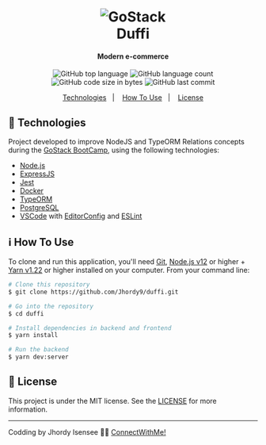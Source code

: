 <h1 align="center">
    <img alt="GoStack" src="https://storage.googleapis.com/golden-wind/bootcamp-gostack/header-desafios.png" />
    <br>
    Duffi
</h1>

<h4 align="center">
  Modern e-commerce
</h4>
<p align="center">
  <img alt="GitHub top language" src="https://img.shields.io/github/languages/top/jhordy9/duffi">

  <img alt="GitHub language count" src="https://img.shields.io/github/languages/count/jhordy9/duffi">

  <img alt="GitHub code size in bytes" src="https://img.shields.io/github/languages/code-size/jhordy9/duffi">

  <img alt="GitHub last commit" src="https://img.shields.io/github/last-commit/jhordy9/duffi">


<p align="center">
  <a href="#rocket-technologies">Technologies</a>&nbsp;&nbsp;&nbsp;|&nbsp;&nbsp;&nbsp;
  <a href="#information_source-how-to-use">How To Use</a>&nbsp;&nbsp;&nbsp;|&nbsp;&nbsp;&nbsp;
  <a href="#memo-license">License</a>
</p>


## :rocket: Technologies

Project developed to improve NodeJS and TypeORM Relations concepts during the [GoStack BootCamp](https://rocketseat.com.br/bootcamp), using the following technologies:

-  [Node.js](https://nodejs.org/en/)
-  [ExpressJS](https://expressjs.com/)
-  [Jest](https://jestjs.io/)
-  [Docker](https://www.docker.com/)
-  [TypeORM](https://typeorm.io/)
-  [PostgreSQL](https://www.postgresql.org/)
-  [VSCode][vc] with [EditorConfig][vceditconfig] and [ESLint][vceslint]

## :information_source: How To Use

To clone and run this application, you'll need [Git](https://git-scm.com), [Node.js v12][nodejs] or higher + [Yarn v1.22][yarn] or higher installed on your computer. From your command line:

```bash
# Clone this repository
$ git clone https://github.com/Jhordy9/duffi.git

# Go into the repository
$ cd duffi

# Install dependencies in backend and frontend
$ yarn install

# Run the backend
$ yarn dev:server
```

## :memo: License
This project is under the MIT license. See the [LICENSE](https://github.com/Jhordy9/duffi/blob/master/LICENSE) for more information.

---

Codding by Jhordy Isensee 👨‍💻 [ConnectWithMe!](https://www.linkedin.com/in/jhordyisensee/)

[nodejs]: https://nodejs.org/
[yarn]: https://yarnpkg.com/
[vc]: https://code.visualstudio.com/
[vceditconfig]: https://marketplace.visualstudio.com/items?itemName=EditorConfig.EditorConfig
[vceslint]: https://marketplace.visualstudio.com/items?itemName=dbaeumer.vscode-eslint
[reactnative]: https://reactnative.dev/
[reactjs]: https://reactjs.org/

